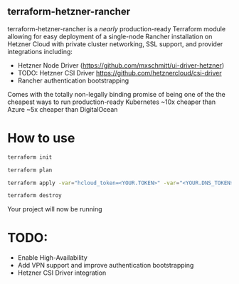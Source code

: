 ## terraform-hetzner-rancher

terraform-hetzner-rancher is a *nearly* production-ready Terraform module allowing for easy deployment of a single-node Rancher installation
on Hetzner Cloud with private cluster networking, SSL support, and provider integrations including:
* Hetzner Node Driver (https://github.com/mxschmitt/ui-driver-hetzner)
* TODO: Hetzner CSI Driver https://github.com/hetznercloud/csi-driver
* Rancher authentication bootstrapping

Comes with the totally non-legally binding promise of being one of the the cheapest ways to run production-ready Kubernetes
~10x cheaper than Azure
~5x cheaper than DigitalOcean

# How to use
```bash
terraform init
```
```bash
terraform plan
```
```bash
terraform apply -var="hcloud_token=<YOUR.TOKEN>" -var="<YOUR.DNS_TOKEN>" -var="dns_zone=<EXAMPLE.COM>" -var="rancher_host_name=rancher" -var="enable_backups=false"
```
```bash
terraform destroy
```

Your project will now be running 

# TODO:
* Enable High-Availability
* Add VPN support and improve authentication bootstrapping
* Hetzner CSI Driver integration



